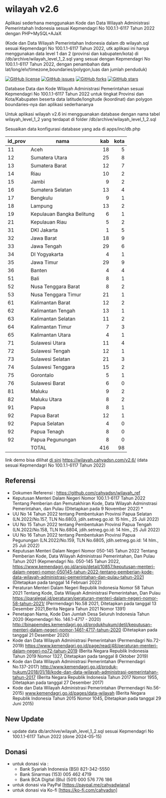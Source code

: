 # wilayah v2.6
Aplikasi sederhana menggunakan Kode dan Data Wilayah Administrasi Pemerintahah Indonesia sesuai Kepmendagri No 100.1.1-6117 Tahun 2022 dengan PHP+MySQL+AJaX

(Kode dan Data Wilayah Pemerintahan Indonesia  dalam db wilayah.sql sesuai Kepmendagri No 100.1.1-6117 Tahun 2022, utk aplikasi ini hanya menggunakan data level 1 dan 2 (provinsi dan kabupaten/kota) di /db/archive/wilayah_level_1_2.sql yang sesuai dengan Kepmendagri No 100.1.1-6117 Tahun 2022, dengan penambahan data lat/long/elv/timezone,boundaries/polygon,luas dan jumlah penduduk)

[![GitHub license](https://img.shields.io/badge/license-MIT-blue.svg)](LICENSE)
[![GitHub issues](https://img.shields.io/github/issues/cahyadsn/wilayah.svg)](https://github.com/cahyadsn/wilayah/issues)
[![GitHub forks](https://img.shields.io/github/forks/cahyadsn/wilayah.svg)](https://github.com/cahyadsn/wilayah/network)
[![GitHub stars](https://img.shields.io/github/stars/cahyadsn/wilayah.svg)](https://github.com/cahyadsn/wilayah/stargazers)

Database Data dan Kode Wilayah Administrasi Pemerintahan sesuai Kepmendagri No 100.1.1-6117 Tahun 2022 untuk tingkat Provinsi dan Kota/Kabupaten beserta data latitude/longitude (koordinat) dan polygon boundaries-nya dan aplikasi sederhananya

Untuk aplikasi wilayah v2.6 ini mengguanakan database dengan nama tabel wilayah_level_1_2 yang terdapat di folder /db/archive/wilayah_level_1_2.sql

Sesuaikan data konfigurasi database yang ada di apps/inc/db.php


| id_prov | nama                      | kab  | kota |
|---------|---------------------------|-----:|-----:|
| 11      | Aceh                      |   18 |    5 |
| 12      | Sumatera Utara            |   25 |    8 |
| 13      | Sumatera Barat            |   12 |    7 |
| 14      | Riau                      |   10 |    2 |
| 15      | Jambi                     |    9 |    2 |
| 16      | Sumatera Selatan          |   13 |    4 |
| 17      | Bengkulu                  |    9 |    1 |
| 18      | Lampung                   |   13 |    2 |
| 19      | Kepulauan Bangka Belitung |    6 |    1 |
| 21      | Kepulauan Riau            |    5 |    2 |
| 31      | DKI Jakarta               |    1 |    5 |
| 32      | Jawa Barat                |   18 |    9 |
| 33      | Jawa Tengah               |   29 |    6 |
| 34      | DI Yogyakarta             |    4 |    1 |
| 35      | Jawa Timur                |   29 |    9 |
| 36      | Banten                    |    4 |    4 |
| 51      | Bali                      |    8 |    1 |
| 52      | Nusa Tenggara Barat       |    8 |    2 |
| 53      | Nusa Tenggara Timur       |   21 |    1 |
| 61      | Kalimantan Barat          |   12 |    2 |
| 62      | Kalimantan Tengah         |   13 |    1 |
| 63      | Kalimantan Selatan        |   11 |    2 |
| 64      | Kalimantan Timur          |    7 |    3 |
| 65      | Kalimantan Utara          |    4 |    1 |
| 71      | Sulawesi Utara            |   11 |    4 |
| 72      | Sulawesi Tengah           |   12 |    1 |
| 73      | Sulawesi Selatan          |   21 |    3 |
| 74      | Sulawesi Tenggara         |   15 |    2 |
| 75      | Gorontalo                 |    5 |    1 |
| 76      | Sulawesi Barat            |    6 |    0 |
| 81      | Maluku                    |    9 |    2 |
| 82      | Maluku Utara              |    8 |    2 |
| 91      | Papua                     |    8 |    1 |
| 92      | Papua Barat               |   12 |    1 |
| 92      | Papua Selatan             |    4 |    0 |
| 92      | Papua Tenagh              |    8 |    0 |
| 92      | Papua Pegunungan          |    8 |    0 |
|         | TOTAL                     |  416 |   98 |


link demo bisa dilihat [di sini] https://wilayah.cahyadsn.com/v2.6/ (data sesuai Kepmendagri No 100.1.1-6117 Tahun 2022)

## Referensi
- Dokumen Referensi : https://github.com/cahyadsn/wilayah_ref
- Keputusan Menteri Dalam Negeri Nomor 100.1.1-6117 Tahun 2022 Tentang Pemberian dan Pemutakhiran Kode, Data Wilayah Adminstrasi Pemerintahan, dan Pulau (Ditetapkan pada 9 November 2022) *
- UU No 14 Tahun 2022 tentang Pembentukan Provinsi Papua Selatan (LN.2022/No.157, TLN No.6803, jdih.setneg.go.id: 15 hlm., 25 Juli 2022)
- UU No 15 Tahun 2022 tentang Pembentukan Provinsi Papua Tengah (LN.2022/No.158, TLN No.6804, jdih.setneg.go.id: 14 hlm., 25 Juli 2022)
- UU No 16 Tahun 2022 tentang Pembentukan Provinsi Papua Pegunungan (LN.2022/No.159, TLN No.6805, jdih.setneg.go.id: 14 hlm., 25 Juli 2022)
- Keputusan Menteri Dalam Negeri Nomor 050-145 Tahun 2022 Tentang Pemberian Kode, Data Wilayah Administrasi Pemerintahan, Dan Pulau Tahun 2021 (Kepmendagri No. 050-145 Tahun 2022, https://www.kemendagri.go.id/arsip/detail/10857/keputusan-menteri-dalam-negeri-nomor-050145-tahun-2022-tentang-pemberian-kode-data-wilayah-administrasi-pemerintahan-dan-pulau-tahun-2021 (Ditetapkan pada tanggal 14 Februari 2022)
- Peraturan Menteri Dalam Negeri Republik Indonesia Nomor 58 Tahun 2021 Tentang Kode, Data Wilayah Administrasi Pemerintahan, Dan Pulau https://paralegal.id/peraturan/peraturan-menteri-dalam-negeri-nomor-58-tahun-2021/ (Permendagri No.58 2021, Ditetapkan pada tanggal 13 Desember 2021,Berita Negara Tahun 2021 Nomor 1391)
- Penetapan Nama, Kode Dan Jumlah Desa Seluruh Indonesia Tahun 2020 (Kepmendagri No. 146.1-4717 - 2020) http://binapemdes.kemendagri.go.id/produkhukum/detil/keputusan-menteri-dalam-negeri-nomor-1461-4717-tahun-2020 (Ditetapkan pada tanggal 21 Desember 2020)
- Kode dan Data Wilayah Administrasi Pemerintahan (Permendagri No.72-2019) https://www.kemendagri.go.id/page/read/48/peraturan-menteri-dalam-negeri-no72-tahun-2019 (Berita Negara Republik Indonesia Tahun 2019 Nomor 1327, Ditetapkan pada tanggal 8 Oktober 2019)
- Kode dan Data Wilayah Administrasi Pemerintahan (Permendagri No.137-2017) http://www.kemendagri.go.id/produk-hukum/2018/01/18/kode-dan-data-wilayah-administrasi-pemerintahan-tahun-2017 (Berita Negara Republik Indonesia Tahun 2017 Nomor 1955, Ditetapkan pada tanggal 27 Desember 2017)
- Kode dan Data Wilayah Administrasi Pemerintahan (Permendagri No.56-2015) www.kemendagri.go.id/pages/data-wilayah (Berita Negara Republik Indonesia Tahun 2015 Nomor 1045, Ditetapkan pada tanggal 29 Juni 2015)

## New Update
- update data db/archive/wilayah_level_1_2.sql sesuai Kepmendagri No 100.1.1-6117 Tahun 2022 (done 2024-05-15)

## Donasi
- untuk donasi via :
  - Bank Syariah Indonesia (BSI) 821-342-5550
  - Bank Sinarmas (153) 005 462 4719
  - Bank BCA Digital (Blu) (501) 000 576 776 186
- untuk donasi via PayPal [https://paypal.me/cahyadwiana]
- untuk donasi via Ko-fi [https://ko-fi.com/cahyadsn]

[di sini]: http://wilayah.cahyadsn.com/v2.6/

